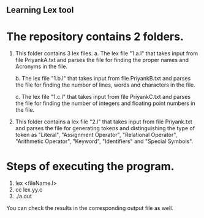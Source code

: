 ## Learning Lex tool

# The repository contains 2 folders.

 1. This folder contains 3 lex files.
	a. The lex file "1.a.l" that takes input from file PriyankA.txt and parses the file for finding the proper names and Acronyms in the file.

	b. The lex file "1.b.l" that takes input from file PriyankB.txt and parses the file for finding the number of lines, words and characters in the file.

	c. The lex file "1.c.l" that takes input from file PriyankC.txt and parses the file for finding the number of integers and floating point numbers in the file.

 2. This folder contains a lex file "2.l" that takes input from file Priyank.txt and parses the file for generating tokens and distinguishing the type of token as "Literal", "Assignment Operator", "Relational Operator", "Arithmetic Operator", "Keyword", "Identifiers" and "Special Symbols".

# Steps of executing the program.

 1. lex <fileName.l>
 2. cc lex.yy.c
 3. ./a.out

You can check the results in the corresponding output file as well.

